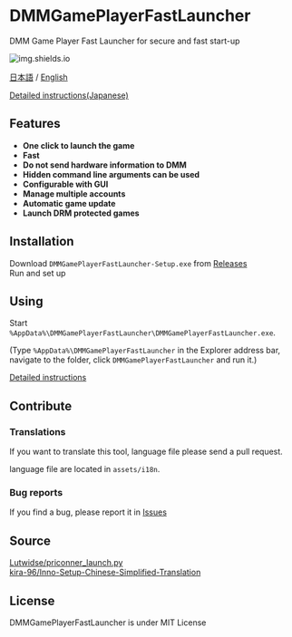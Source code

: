 # DMMGamePlayerFastLauncher

DMM Game Player Fast Launcher for secure and fast start-up

![img.shields.io](https://img.shields.io/github/downloads/fa0311/DMMGamePlayerFastLauncher/total)

[日本語](/README.md) / [English](/README-en.md)

[Detailed instructions(Japanese)](/docs/README-advance.md)

## Features

- **One click to launch the game**
- **Fast**
- **Do not send hardware information to DMM**
- **Hidden command line arguments can be used**
- **Configurable with GUI**
- **Manage multiple accounts**
- **Automatic game update**
- **Launch DRM protected games**

## Installation

Download `DMMGamePlayerFastLauncher-Setup.exe` from [Releases](https://github.com/fa0311/DMMGamePlayerFastLauncher/releases)  
Run and set up

## Using

Start `%AppData%\DMMGamePlayerFastLauncher\DMMGamePlayerFastLauncher.exe`.

(Type `%AppData%\DMMGamePlayerFastLauncher` in the Explorer address bar, navigate to the folder, click `DMMGamePlayerFastLauncher` and run it.)

[Detailed instructions](/docs/README-advance.md)

## Contribute

### Translations

If you want to translate this tool, language file please send a pull request.

language file are located in `assets/i18n`.

### Bug reports

If you find a bug, please report it in [Issues](https://github.com/fa0311/DMMGamePlayerFastLauncher/issues/new/choose)

## Source

[Lutwidse/priconner_launch.py](https://gist.github.com/Lutwidse/82d8e7a20c96296bc0318f1cb6bf26ee)  
[kira-96/Inno-Setup-Chinese-Simplified-Translation](https://github.com/kira-96/Inno-Setup-Chinese-Simplified-Translation)

## License

DMMGamePlayerFastLauncher is under MIT License
